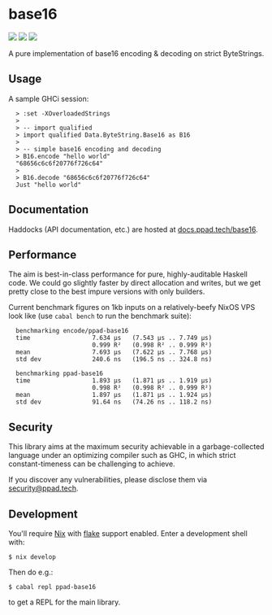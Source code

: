 # base16

[![](https://img.shields.io/hackage/v/ppad-base16?color=blue)](https://hackage.haskell.org/package/ppad-base16)
![](https://img.shields.io/badge/license-MIT-brightgreen)
[![](https://img.shields.io/badge/haddock-base16-lightyellow)](https://docs.ppad.tech/base16)

A pure implementation of base16 encoding & decoding on strict
ByteStrings.

## Usage

A sample GHCi session:

```
  > :set -XOverloadedStrings
  >
  > -- import qualified
  > import qualified Data.ByteString.Base16 as B16
  >
  > -- simple base16 encoding and decoding
  > B16.encode "hello world"
  "68656c6c6f20776f726c64"
  >
  > B16.decode "68656c6c6f20776f726c64"
  Just "hello world"
```

## Documentation

Haddocks (API documentation, etc.) are hosted at
[docs.ppad.tech/base16](https://docs.ppad.tech/base16).

## Performance

The aim is best-in-class performance for pure, highly-auditable Haskell
code. We could go slightly faster by direct allocation and writes, but
we get pretty close to the best impure versions with only builders.

Current benchmark figures on 1kb inputs on a relatively-beefy NixOS VPS look
like (use `cabal bench` to run the benchmark suite):

```
  benchmarking encode/ppad-base16
  time                 7.634 μs   (7.543 μs .. 7.749 μs)
                       0.999 R²   (0.998 R² .. 0.999 R²)
  mean                 7.693 μs   (7.622 μs .. 7.768 μs)
  std dev              240.6 ns   (196.5 ns .. 324.8 ns)

  benchmarking ppad-base16
  time                 1.893 μs   (1.871 μs .. 1.919 μs)
                       0.998 R²   (0.998 R² .. 0.999 R²)
  mean                 1.897 μs   (1.871 μs .. 1.924 μs)
  std dev              91.64 ns   (74.26 ns .. 118.2 ns)
```

## Security

This library aims at the maximum security achievable in a
garbage-collected language under an optimizing compiler such as GHC, in
which strict constant-timeness can be challenging to achieve.

If you discover any vulnerabilities, please disclose them via
security@ppad.tech.

## Development

You'll require [Nix][nixos] with [flake][flake] support enabled. Enter a
development shell with:

```
$ nix develop
```

Then do e.g.:

```
$ cabal repl ppad-base16
```

to get a REPL for the main library.

[nixos]: https://nixos.org/
[flake]: https://nixos.org/manual/nix/unstable/command-ref/new-cli/nix3-flake.html

